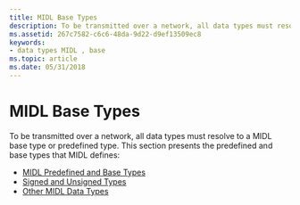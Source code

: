 ```yaml
---
title: MIDL Base Types
description: To be transmitted over a network, all data types must resolve to a MIDL base type or predefined type.
ms.assetid: 267c7582-c6c6-48da-9d22-d9ef13509ec8
keywords:
- data types MIDL , base
ms.topic: article
ms.date: 05/31/2018
---
```


# MIDL Base Types

To be transmitted over a network, all data types must resolve to a MIDL base type or predefined type. This section presents the predefined and base types that MIDL defines:

-   [MIDL Predefined and Base Types](midl-predefined-and-base-types.md)
-   [Signed and Unsigned Types](signed-vs--unsigned-types.md)
-   [Other MIDL Data Types](other-midl-data-types.md)

 

 




